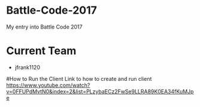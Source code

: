 # Battle-Code-2017
My entry into Battle Code 2017

# Current Team
 - jfrank1120
 
 
#How to Run the Client
Link to how to create and run client
https://www.youtube.com/watch?v=0FFUPdMvtN0&index=2&list=PLzybaECz2FwSe9LLRA89K0EA34fKuMJpe 
 
 
 
